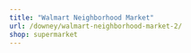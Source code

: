 ```yaml
---
title: "Walmart Neighborhood Market"
url: /downey/walmart-neighborhood-market-2/
shop: supermarket
---
```

